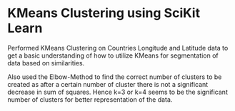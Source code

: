 # KMeans Clustering using SciKit Learn

Performed KMeans Clustering on Countries Longitude and Latitude data to get a basic understanding of how to utilize KMeans for segmentation of data based on similarities. 

Also used the Elbow-Method to find the correct number of clusters to be created as after a certain number of cluster there is not a significant decrease in sum of squares. Hence k=3 or k=4 seems to be the significant number of clusters for better representation of the data.
